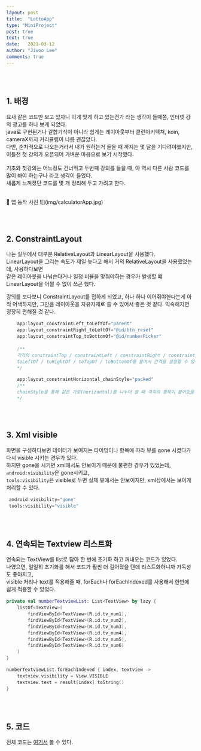```yaml
---
layout: post
title:  "LottoApp"
type: "MiniProject"
post: true
text: true
date:   2021-03-12
author: "Jiwoo Lee"
comments: true
---
```


<br><br>
## 1. 배경
요새 같은 코드만 보고 있자니 이게 맞게 하고 있는건가 라는 생각이 들때쯤, 인터넷 강의 광고를 하나 보게 되었다.  <br>
java로 구현된거나 겉핡기식이 아니라 쉽게는 레이아웃부터 클린아키텍쳐, koin, cameraX까지 커리큘럼이 나름 괜찮았다.<br>
다만, 순차적으로 나오는거라서 내가 원하는거 들을 때 까지는 몇 달을 기다려야했지만, 이틀전 첫 강의가 오픈되어 가벼운 마음으로 보기 시작했다.<br><br>
기초와 첫강의는 어느정도 건너뛰고 두번째 강의를 들을 때, 아 역시 다른 사람 코드를 많이 봐야 하는구나 라고 생각이 들었다.<br>
새롭게 느껴졌던 코드를 몇 개 정리해 두고 가려고 한다.

<br>
🔽 앱 동작 사진
![](img/calculatorApp.jpg)

<br><br>

## 2. ConstraintLayout
나는 실무에서 대부분 RelativeLayout과 LinearLayout을 사용했다.<br>
LinearLayout을 그리는 속도가 제일 늦다고 해서 거의 RelativeLayout을 사용했었는데, 사용하다보면 <br>
같은 레이아웃을 나눠쓴다거나 일정 비율을 맞춰야하는 경우가 발생할 떄 LinearLayout을 어쩔 수 없이 쓰곤 했다.<br>

강의를 보다보니 ConstraintLayout를 접하게 되었고, 하나 하나 이어줘야한다는게 아직 어색하지만, 그만큼 레이아웃을 자유자재로 쓸 수 있어서 좋은 것 같다. 익숙해지면 굉장히 편해질 것 같다.<br>

``` kotlin
    app:layout_constraintLeft_toLeftOf="parent"
    app:layout_constraintRight_toLeftOf="@id/btn_reset"
    app:layout_constraintTop_toBottomOf="@id/numberPicker"
    
    /**
    각각의 constraintTop / constraintLeft / constraintRight / constraintBottom에 추가로,
    toLeftOf / toRightOf / toTopOf / toBottomOf를 붙여서 간격을 설정할 수 있다.
    */
```
``` kotlin
    app:layout_constraintHorizontal_chainStyle="packed"
    /**
    chainStyle을 통해 같은 가로(horizontal)를 나누어 쓸 때 각각의 항목이 붙어있을지 멀리 떨어져 있을지 선택할 수 있다.
    */
```

<br><br>
## 3. Xml visible
화면을 구성하다보면 데이터가 보여지는 타이밍이나 항목에 따라 뷰를 gone 시켰다가 다시 visible 시키는 경우가 있다.<br>
하지만 gone을 시키면 xml에서도 안보이기 때문에 불편한 경우가 있었는데, `android:visibility`은 gone시키고,<br> `tools:visibility`은 visible로 두면 실제 뷰에서는 안보이지만, xml상에서는 보이게 처리할 수 있다.

```kotlin
 android:visibility="gone"
 tools:visibility="visible" 
```
<br><br>
## 4. 연속되는 Textview 리스트화
연속되는 TextView를 list로 담아 한 번에 초기화 하고 꺼내오는 코드가 있었다.<br>
나였으면, 일일히 초기화를 해서 코드가 훨씬 더 길어졌을 텐데 리스트화하니까 가독성도 좋아지고, <br>
visible 처리나 text를 적용해줄 때, forEach나 forEachIndexed를 사용해서 한번에 쉽게 적용할 수 있었다. 


```kotlin
private val numberTextviewList: List<TextView> by lazy {
    listOf<TextView>(
        findViewById<TextView>(R.id.tv_num1),
        findViewById<TextView>(R.id.tv_num2),
        findViewById<TextView>(R.id.tv_num3),
        findViewById<TextView>(R.id.tv_num4),
        findViewById<TextView>(R.id.tv_num5),
        findViewById<TextView>(R.id.tv_num6)
    )
}
```

```kotlin
numberTextviewList.forEachIndexed { index, textview ->
    textview.visibility = View.VISIBLE
    textview.text = result[index].toString()
}
```

<br><br>
## 5. 코드
전체 코드는 [여기서](https://github.com/jwl-97/goToBasic/tree/main/1_lottoApp) 볼 수 있다.
<br><br>
